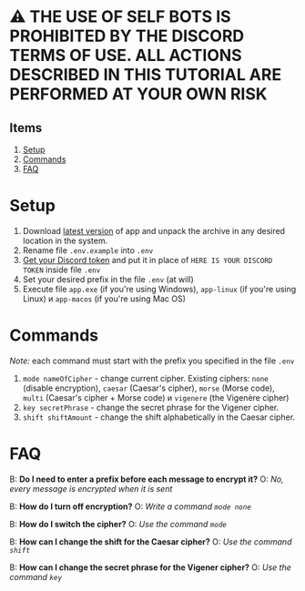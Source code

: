 # ⚠ THE USE OF SELF BOTS IS PROHIBITED BY THE DISCORD TERMS OF USE. ALL ACTIONS DESCRIBED IN THIS TUTORIAL ARE PERFORMED AT YOUR OWN RISK

## Items

1. [Setup](#setup)
2. [Commands](#commands)
3. [FAQ](#FAQ)

# Setup

1. Download [latest version](https://github.com/D3rise/discord-cipher-selfbot/releases) of app and unpack the archive in any desired location in the system.
2. Rename file `.env.example` into `.env`
3. [Get your Discord token](https://discordhelp.net/discord-token) and put it in place of `HERE IS YOUR DISCORD TOKEN` inside file `.env`
4. Set your desired prefix in the file `.env` (at will)
5. Execute file `app.exe` (if you're using Windows), `app-linux` (if you're using Linux) и `app-macos` (if you're using Mac OS)

# Commands

_Note:_ each command must start with the prefix you specified in the file `.env`

1. `mode nameOfCipher` - change current cipher. Existing ciphers: `none` (disable encryption), `caesar` (Caesar's cipher), `morse` (Morse code), `multi` (Caesar's cipher + Morse code) и `vigenere` (the Vigenère cipher)
2. `key secretPhrase` - change the secret phrase for the Vigener cipher.
3. `shift shiftAmount` - change the shift alphabetically in the Caesar cipher.

# FAQ

В: **Do I need to enter a prefix before each message to encrypt it?**
О: _No, every message is encrypted when it is sent_

В: **How do I turn off encryption?**
О: _Write a command `mode none`_

В: **How do I switch the cipher?**
О: _Use the command `mode`_

В: **How can I change the shift for the Caesar cipher?**
О: _Use the command `shift`_

В: **How can I change the secret phrase for the Vigener cipher?**
О: _Use the command `key`_
